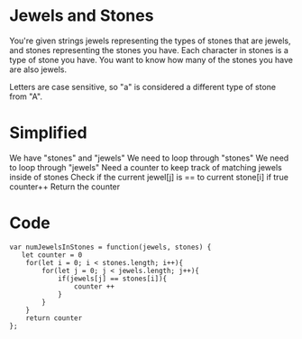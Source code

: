 # Jewels and Stones
You're given strings jewels representing the types of stones that are jewels, and stones representing the stones you have. Each character in stones is a type of stone you have. You want to know how many of the stones you have are also jewels.

Letters are case sensitive, so "a" is considered a different type of stone from "A".

# Simplified
We have "stones" and "jewels"
We need to loop through "stones"
We need to loop through "jewels"
Need a counter to keep track of matching jewels inside of stones
Check if the current jewel[j] is == to current stone[i]
if true counter++
Return the counter


# Code 

```
var numJewelsInStones = function(jewels, stones) {
   let counter = 0 
    for(let i = 0; i < stones.length; i++){
        for(let j = 0; j < jewels.length; j++){
            if(jewels[j] == stones[i]){
                counter ++
            }
        }
    }
    return counter
};

```